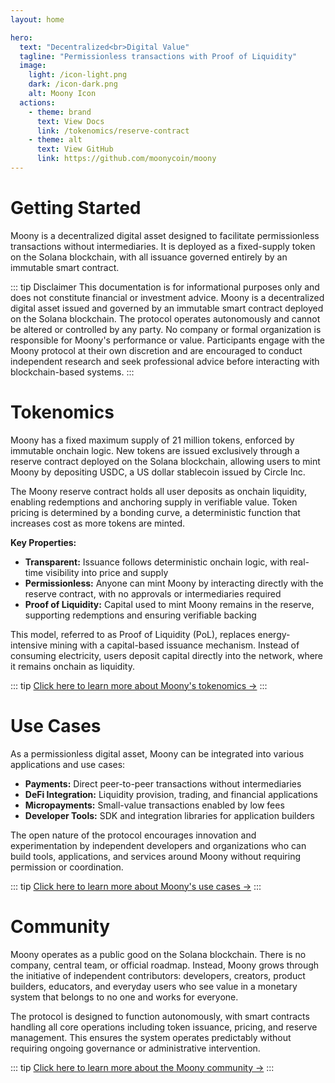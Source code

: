 ```yaml
---
layout: home

hero:
  text: "Decentralized<br>Digital Value"
  tagline: "Permissionless transactions with Proof of Liquidity"
  image:
    light: /icon-light.png
    dark: /icon-dark.png
    alt: Moony Icon
  actions:
    - theme: brand
      text: View Docs
      link: /tokenomics/reserve-contract
    - theme: alt
      text: View GitHub
      link: https://github.com/moonycoin/moony
---
```


# Getting Started

Moony is a decentralized digital asset designed to facilitate permissionless transactions without intermediaries. It is deployed as a fixed-supply token on the Solana blockchain, with all issuance governed entirely by an immutable smart contract.

::: tip Disclaimer
This documentation is for informational purposes only and does not constitute financial or investment advice. Moony is a decentralized digital asset issued and governed by an immutable smart contract deployed on the Solana blockchain. The protocol operates autonomously and cannot be altered or controlled by any party. No company or formal organization is responsible for Moony's performance or value. Participants engage with the Moony protocol at their own discretion and are encouraged to conduct independent research and seek professional advice before interacting with blockchain-based systems.
:::

# Tokenomics

Moony has a fixed maximum supply of 21 million tokens, enforced by immutable onchain logic. New tokens are issued exclusively through a reserve contract deployed on the Solana blockchain, allowing users to mint Moony by depositing USDC, a US dollar stablecoin issued by Circle Inc.

The Moony reserve contract holds all user deposits as onchain liquidity, enabling redemptions and anchoring supply in verifiable value. Token pricing is determined by a bonding curve, a deterministic function that increases cost as more tokens are minted.

**Key Properties:**

- **Transparent:** Issuance follows deterministic onchain logic, with real-time visibility into price and supply
- **Permissionless:** Anyone can mint Moony by interacting directly with the reserve contract, with no approvals or intermediaries required  
- **Proof of Liquidity:** Capital used to mint Moony remains in the reserve, supporting redemptions and ensuring verifiable backing

This model, referred to as Proof of Liquidity (PoL), replaces energy-intensive mining with a capital-based issuance mechanism. Instead of consuming electricity, users deposit capital directly into the network, where it remains onchain as liquidity.

::: tip
[Click here to learn more about Moony's tokenomics →](/tokenomics/reserve-contract)
:::

# Use Cases

As a permissionless digital asset, Moony can be integrated into various applications and use cases:

- **Payments:** Direct peer-to-peer transactions without intermediaries
- **DeFi Integration:** Liquidity provision, trading, and financial applications  
- **Micropayments:** Small-value transactions enabled by low fees
- **Developer Tools:** SDK and integration libraries for application builders

The open nature of the protocol encourages innovation and experimentation by independent developers and organizations who can build tools, applications, and services around Moony without requiring permission or coordination.

::: tip
[Click here to learn more about Moony's use cases →](/use-cases/ecosystem)
:::

# Community

Moony operates as a public good on the Solana blockchain. There is no company, central team, or official roadmap. Instead, Moony grows through the initiative of independent contributors: developers, creators, product builders, educators, and everyday users who see value in a monetary system that belongs to no one and works for everyone.

The protocol is designed to function autonomously, with smart contracts handling all core operations including token issuance, pricing, and reserve management. This ensures the system operates predictably without requiring ongoing governance or administrative intervention.

::: tip
[Click here to learn more about the Moony community →](/resources/community)
:::